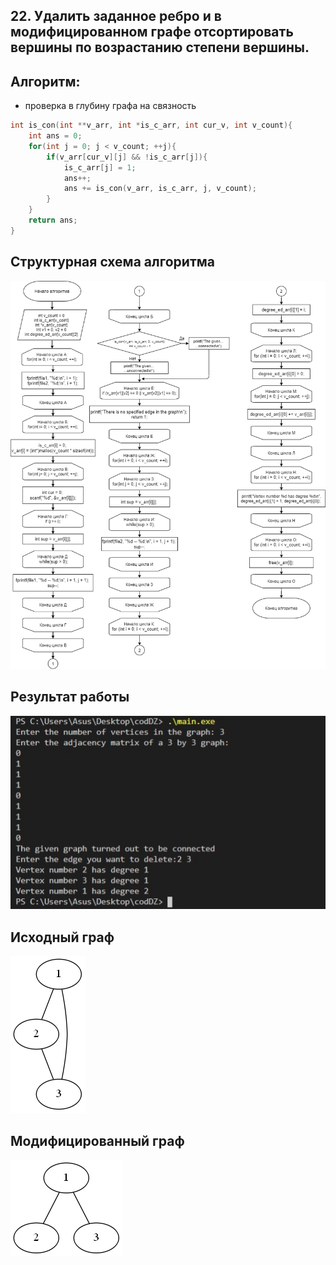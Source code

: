 
## 22. Удалить заданное ребро и в модифицированном графе отсортировать вершины по возрастанию степени вершины.

## Алгоритм:

- проверка в глубину графа на связность

``` C
int is_con(int **v_arr, int *is_c_arr, int cur_v, int v_count){
    int ans = 0;
    for(int j = 0; j < v_count; ++j){
        if(v_arr[cur_v][j] && !is_c_arr[j]){
            is_c_arr[j] = 1;
            ans++;
            ans += is_con(v_arr, is_c_arr, j, v_count);
        }
    }
    return ans;
}

```



## Структурная схема алгоритма

![Alt-текст](https://github.com/KirillKhus/dz4-3sem/blob/main/diagram.jpg)

## Результат работы

![Alt-текст](https://github.com/KirillKhus/dz4-3sem/blob/main/consol.jpg)

## Исходный граф

![Alt-текст](https://github.com/KirillKhus/dz4-3sem/blob/main/graph1.png)

## Модифицированный граф

![Alt-текст](https://github.com/KirillKhus/dz4-3sem/blob/main/graph2.png)
